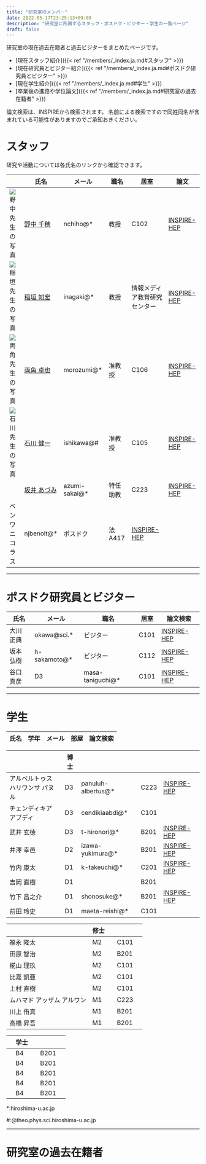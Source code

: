 ```yaml
---
title: "研究室のメンバー"
date: 2022-05-17T23:25:13+09:00
description: "研究室に所属するスタッフ・ポスドク・ビジター・学生の一覧ページ"
draft: false
---
```


研究室の現在過去在籍者と過去ビジターをまとめたページです。

* [現在スタッフ紹介]({{< ref "/members/_index.ja.md#スタッフ" >}})
* [現在研究員とビジター紹介]({{< ref "/members/_index.ja.md#ポスドク研究員とビジター" >}})
* [現在学生紹介]({{< ref "/members/_index.ja.md#学生" >}})
* [卒業後の進路や学位論文]({{< ref "/members/_index.ja.md#研究室の過去在籍者" >}})

論文検索は、INSPIREから検索されます。
名前による検索ですので同姓同名が含まれている可能性がありますのでご承知おきください。

# スタッフ
研究や活動については各氏名のリンクから確認できます。

|                                                                                          | 氏名                                                  | メール        | 職名               | 居室                             |    論文  |
|------------------------------------------------------------------------------------------|-------------------------------------------------------|--------------|--------|----------------------------------|----------------------------------------------------------------------------------------------------|
| ![野中先生の写真](imgs/staff/nonaka_atarashi.jpg "memberimg")   | [野中 千穂](https://seeds.office.hiroshima-u.ac.jp/profile/ja.d02aa0cf7fd0bf59520e17560c007669.html)  | nchiho@*     | 教授   | C102       | [INSPIRE-HEP](https://inspirehep.net/search?p=a+chiho+nonaka) |
| ![稲垣先生の写真](imgs/staff/inagaki_atarashi.jpg "memberimg")  | [稲垣 知宏](https://home.hiroshima-u.ac.jp/inagaki/) | inagaki@*    | 教授    | 情報メディア教育研究センター | [INSPIRE-HEP](https://inspirehep.net/search?p=a+tomohiro+inagaki) |
| ![両角先生の写真](imgs/staff/morozumi_atarashi.jpg "memberimg") | [両角 卓也](members/staff/morozumi)  | morozumi@*   | 准教授 | C106 | [INSPIRE-HEP](https://inspirehep.net/search?p=a+t.+morozumi) |
| ![石川先生の写真](imgs/staff/ishikawa_20210104.jpg "memberimg") | [石川 健一](members/staff/ishikawa)  | ishikawa@#   | 准教授 | C105 | [INSPIRE-HEP](https://inspirehep.net/search?p=a+k.+i.+ishikawa) |
|                                                                 | [坂井 あづみ](https://seeds.office.hiroshima-u.ac.jp/profile/ja.46af3c3051ccaffd520e17560c007669.html) | azumi-sakai@* | 特任助教  | C223 |  [INSPIRE-HEP](https://inspirehep.net/authors/2091512) |
| ベンワ ニコラス | njbenoit@*  | ポスドク | 法A417 | [INSPIRE-HEP](https://inspirehep.net/search?p=a+N.J.Benoit.1) |
---

#  ポスドク研究員とビジター
| 氏名        | メール         | 職名                 | 居室 | 論文検索  |
|-------------|---------------|----------|------|---------------------|
| 大川 正典   | okawa@sci.*   | ビジター | C101 | [INSPIRE-HEP](https://inspirehep.net/search?p=a+m.+okawa)  |
| 坂本 弘樹   | h-sakamoto@*  | ビジター | C112 | [INSPIRE-HEP](https://inspirehep.net/search?p=a+H.Sakamoto.4) |
| 谷口 真彦                        | D3   | masa-taniguchi@*   | C101 | [INSPIRE-HEP](https://inspirehep.net/literature?sort=mostrecent&size=25&page=1&q=aff%20hiroshima%20u.%20and%20a%20Masahiko%20Taniguchi)  |
---

# 学生
| 氏名                             | 学年 | メール           | 部屋 | 論文検索                                                              |
|----------------------------------|------|-------------|--------------|-----------------------------------------------------------------------|

|                                  | 博士 |             |              |                                                                          |
|----------------------------------|------|-------------|------------------|-----------------------------------------------------------------------|
| アルベルトゥス ハリワンサ パヌル | D3   | panuluh-albertus@* | C223 | [INSPIRE-HEP](https://inspirehep.net/literature?sort=mostrecent&size=25&page=1&q=aff%20hiroshima%20u.%20and%20a%20%27panuluh%20albertus%27) |
| チェンディキア アブディ          | D3   | cendikiaabdi@*     | C101 |                                                                       |
| 武井 玄徳                        | D3   | t-hironori@*       | B201 | [INSPIRE-HEP](https://inspirehep.net/literature?sort=mostrecent&size=25&page=1&q=aff%20hiroshima%20u.%20and%20a%20Hironori%20Takei)  |
| 井澤 幸邑                        | D2   | izawa-yukimura@*   | B201 | [INSPIRE-HEP](https://inspirehep.net/literature?sort=mostrecent&size=25&page=1&q=aff%20hiroshima%20u.%20and%20a%20Yukimura%20Izawa)  |
| 竹内 康太                        | D1   | k-takeuchi@*       | C201 | [INSPIRE-HEP](https://inspirehep.net/literature?sort=mostrecent&size=25&page=1&q=f%20a%20Kota%20Takeuchi%20and%20aff%20%20Hiroshima%20U.) |
| 吉岡 直樹                        | D1   |             | B201 | 
| 竹下 昌之介                      | D1   | shonosuke@* | B201 | [INSPIRE-HEP](https://inspirehep.net/literature?sort=mostrecent&size=25&page=1&q=shonosuke%20takeshita) |
| 前田 玲史                        | D1   | maeta-reishi@*  | C101 |                                                                       |

|                                  | 修士  |             |                 |                                                                       |
|----------------------------------|------|-------------|----------------|-----------------------------------------------------------------------|
| 福永 隆太                        | M2   |             | C101 |                                                                                                                                        |
| 田原 智治                        | M2   |                 | B201 |                                                                       |   
| 椛山 理玖                        | M2   |                 | C101 |                                                                       | 
| 比嘉 凱亜                        | M2   |                 | C101 |                                                                       |    
| 上村 直樹                        | M2   |                 | C101 |                                                                       |                                                                      
| ムハマド アッザム アルワン       | M1   |                 | C223 |                                                                       |
| 川上 侑真                        | M1   |            | B201 |  
| 高橋 昇吾                        | M1   |            | B201 |

|                                  | 学士 |             |                 |                                                                       |
|----------------------------------|------|-------------|----------------|-----------------------------------------------------------------------|
|                         | B4   |            | B201 |                                                                       |
|                            | B4   |            | B201 |                                                                       |
|                        | B4   |            | B201 |                                                                       |
|                         | B4   |            | B201 |                                                                       |
|                         | B4   |            | B201 |                                                                       |


*:hiroshima-u.ac.jp

#:@theo.phys.sci.hiroshima-u.ac.jp

---

# 研究室の過去在籍者
